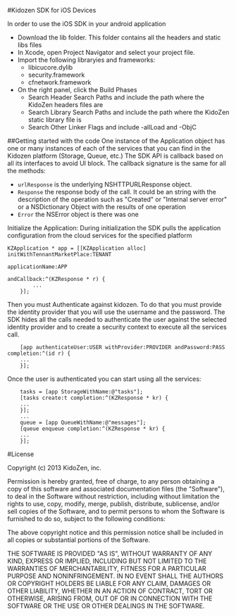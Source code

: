 #Kidozen SDK for iOS Devices

In order to use the iOS SDK in your android application

- Download the lib folder. This folder contains all the headers and static libs files
- In Xcode, open Project Navigator and select your project file.
- Import the following libraryies and frameworks:
  - libicucore.dylib
  - security.framework
  - cfnetwork.framework
- On the right panel, click the Build Phases
  - Search Header Search Paths and include the path where the KidoZen headers files are
  - Search Library Search Paths and include the path where the KidoZen static library file is
  - Search Other Linker Flags and include -allLoad and -ObjC

##Getting started with the code
One instance of the Application object has one or many instances of each of the services that you can find in the Kidozen platform (Storage, Queue, etc.) 
The SDK API is callback based on all its interfaces to avoid UI block. The callback signature is the same for all the methods: 

- `urlResponse` is the underlying NSHTTPURLResponse object.
- `Response` the response body of the call. It could be an string with the description of the operation such as "Created" or "Internal server error" or a NSDictionary Object with the results of one operation
- `Error` the NSError object is there was one

Initialize the Application: During initialization the SDK pulls the application configuration from the cloud services for the specified platform

  	KZApplication * app = [[KZApplication alloc] initWithTennantMarketPlace:TENANT 
                                                            applicationName:APP 
                                                                andCallback:^(KZResponse * r) {
			...
		}];

Then you must Authenticate against kidozen. To do that you must provide the identity provider that you will use the username and the password. The SDK hides all the calls needed to authenticate the user against the selected identity provider and to create a security context to execute all the services call.

		[app authenticateUser:USER withProvider:PROVIDER andPassword:PASS completion:^(id r) {
		...
		}];

Once the user is authenticated you can start using all the services:

		tasks = [app StorageWithName:@"tasks"];
		[tasks create:t completion:^(KZResponse * kr) {
		...
		}];
		...
		queue = [app QueueWithName:@"messages"];
		[queue enqueue completion:^(KZResponse * kr) {
		...
		}];


#License 

Copyright (c) 2013 KidoZen, inc.

Permission is hereby granted, free of charge, to any person obtaining a copy
of this software and associated documentation files (the "Software"), to deal
in the Software without restriction, including without limitation the rights
to use, copy, modify, merge, publish, distribute, sublicense, and/or sell
copies of the Software, and to permit persons to whom the Software is
furnished to do so, subject to the following conditions:

The above copyright notice and this permission notice shall be included in
all copies or substantial portions of the Software.

THE SOFTWARE IS PROVIDED "AS IS", WITHOUT WARRANTY OF ANY KIND, EXPRESS OR
IMPLIED, INCLUDING BUT NOT LIMITED TO THE WARRANTIES OF MERCHANTABILITY,
FITNESS FOR A PARTICULAR PURPOSE AND NONINFRINGEMENT. IN NO EVENT SHALL THE
AUTHORS OR COPYRIGHT HOLDERS BE LIABLE FOR ANY CLAIM, DAMAGES OR OTHER
LIABILITY, WHETHER IN AN ACTION OF CONTRACT, TORT OR OTHERWISE, ARISING FROM,
OUT OF OR IN CONNECTION WITH THE SOFTWARE OR THE USE OR OTHER DEALINGS IN
THE SOFTWARE.
